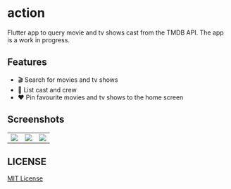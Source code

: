 # action

Flutter app to query movie and tv shows cast from the TMDB API. The app is a work in progress.

## Features

- 🎬 Search for movies and tv shows
- 🙋 List cast and crew
- ❤️ Pin favourite movies and tv shows to the home screen

## Screenshots

<table>
  <tr>
    <td><img src="screenshots/screenshot_1.png" /></td>
    <td><img src="screenshots/screenshot_2.png" /></td>
    <td><img src="screenshots/screenshot_3.png" /></td>
  </tr>
</table>

## LICENSE

[MIT License](LICENSE)
